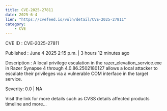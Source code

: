 ```yaml
---
title: CVE-2025-27811
date: 2025-6-4
lien: "https://cvefeed.io/vuln/detail/CVE-2025-27811"
category:
    - CVE
---
```


CVE ID : CVE-2025-27811

Published :  June 4
2025
2:15 p.m. | 3 hours
12 minutes ago

Description : A local privilege escalation in the razer_elevation_service.exe in Razer Synapse 4 through 4.0.86.2502180127 allows a local attacker to escalate their privileges via a vulnerable COM interface in the target service.

Severity: 0.0 | NA

Visit the link for more details
such as CVSS details
affected products
timeline
and more...
